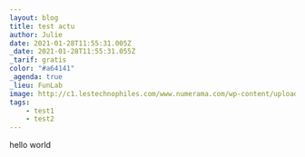 ```yaml
---
layout: blog
title: test actu
author: Julie
date: 2021-01-28T11:55:31.005Z
_date: 2021-01-28T11:55:31.055Z
_tarif: gratis
color: "#a64141"
_agenda: true
_lieu: FunLab
image: http://c1.lestechnophiles.com/www.numerama.com/wp-content/uploads/2017/01/datak.jpg
tags:
    - test1
    - test2
---
```

hello world